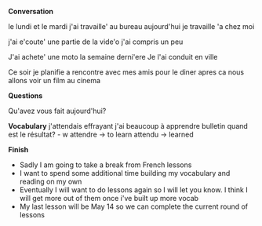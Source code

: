 **Conversation**

le lundi et le mardi j'ai travaille' au bureau
aujourd'hui je travaille 'a chez moi

j'ai e'coute' une partie de la vide'o
j'ai compris un peu

J'ai achete' une moto la semaine derni'ere
Je l'ai conduit en ville

Ce soir je planifie a rencontre avec mes amis pour le diner
apres ca nous allons voir un film au cinema

**Questions**

Qu'avez vous fait aujourd'hui?

**Vocabulary**
j'attendais
effrayant
j'ai beaucoup à apprendre
bulletin
quand est le résultat? - w
attendre -> to learn
attendu -> learned

**Finish**
- Sadly I am going to take a break from French lessons
- I want to spend some additional time building my vocabulary and reading on my own
- Eventually I will want to do lessons again so I will let you know. I think I will get more out of them once i've built up more vocab
- My last lesson will be May 14 so we can complete the current round of lessons